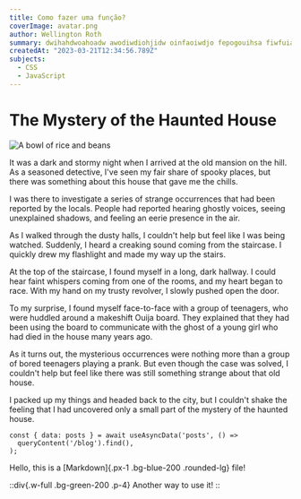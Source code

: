 ```yaml
---
title: Como fazer uma função?
coverImage: avatar.png
author: Wellington Roth
summary: dwihahdwoahoadw awodiwdiohjidw oinfaoiwdjo fepogouihsa fiwfuiahwfa ioafwhidja owadhoiaj
createdAt: "2023-03-21T12:34:56.789Z"
subjects:
  - CSS
  - JavaScript
---
```


# The Mystery of the Haunted House
![A bowl of rice and beans](https://example.com/images/rice_and_beans.jpg)

It was a dark and stormy night when I arrived at the old mansion on the hill. As a seasoned detective, I've seen my fair share of spooky places, but there was something about this house that gave me the chills.

I was there to investigate a series of strange occurrences that had been reported by the locals. People had reported hearing ghostly voices, seeing unexplained shadows, and feeling an eerie presence in the air.

As I walked through the dusty halls, I couldn't help but feel like I was being watched. Suddenly, I heard a creaking sound coming from the staircase. I quickly drew my flashlight and made my way up the stairs.

At the top of the staircase, I found myself in a long, dark hallway. I could hear faint whispers coming from one of the rooms, and my heart began to race. With my hand on my trusty revolver, I slowly pushed open the door.

To my surprise, I found myself face-to-face with a group of teenagers, who were huddled around a makeshift Ouija board. They explained that they had been using the board to communicate with the ghost of a young girl who had died in the house many years ago.

As it turns out, the mysterious occurrences were nothing more than a group of bored teenagers playing a prank. But even though the case was solved, I couldn't help but feel like there was still something strange about that old house. 

I packed up my things and headed back to the city, but I couldn't shake the feeling that I had uncovered only a small part of the mystery of the haunted house.

```
const { data: posts } = await useAsyncData('posts', () =>
  queryContent('/blog').find(),
);

```

Hello, this is a [Markdown]{.px-1 .bg-blue-200 .rounded-lg} file!

::div{.w-full .bg-green-200 .p-4}
Another way to use it!
::